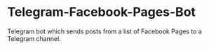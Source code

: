 # Telegram-Facebook-Pages-Bot
Telegram bot which sends posts from a list of Facebook Pages to a Telegram channel.

